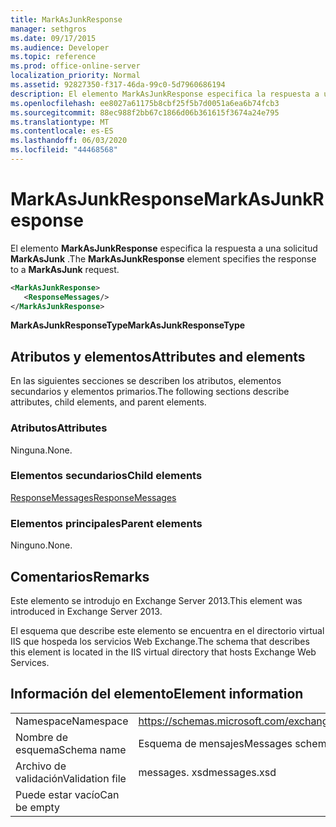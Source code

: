 ```yaml
---
title: MarkAsJunkResponse
manager: sethgros
ms.date: 09/17/2015
ms.audience: Developer
ms.topic: reference
ms.prod: office-online-server
localization_priority: Normal
ms.assetid: 92827350-f317-46da-99c0-5d7960686194
description: El elemento MarkAsJunkResponse especifica la respuesta a una solicitud MarkAsJunk.
ms.openlocfilehash: ee8027a61175b8cbf25f5b7d0051a6ea6b74fcb3
ms.sourcegitcommit: 88ec988f2bb67c1866d06b361615f3674a24e795
ms.translationtype: MT
ms.contentlocale: es-ES
ms.lasthandoff: 06/03/2020
ms.locfileid: "44468568"
---
```

# <a name="markasjunkresponse"></a><span data-ttu-id="03f2c-103">MarkAsJunkResponse</span><span class="sxs-lookup"><span data-stu-id="03f2c-103">MarkAsJunkResponse</span></span>

<span data-ttu-id="03f2c-104">El elemento **MarkAsJunkResponse** especifica la respuesta a una solicitud **MarkAsJunk** .</span><span class="sxs-lookup"><span data-stu-id="03f2c-104">The **MarkAsJunkResponse** element specifies the response to a **MarkAsJunk** request.</span></span> 
  
```XML
<MarkAsJunkResponse>
   <ResponseMessages/>
</MarkAsJunkResponse>
```

 <span data-ttu-id="03f2c-105">**MarkAsJunkResponseType**</span><span class="sxs-lookup"><span data-stu-id="03f2c-105">**MarkAsJunkResponseType**</span></span>
## <a name="attributes-and-elements"></a><span data-ttu-id="03f2c-106">Atributos y elementos</span><span class="sxs-lookup"><span data-stu-id="03f2c-106">Attributes and elements</span></span>

<span data-ttu-id="03f2c-107">En las siguientes secciones se describen los atributos, elementos secundarios y elementos primarios.</span><span class="sxs-lookup"><span data-stu-id="03f2c-107">The following sections describe attributes, child elements, and parent elements.</span></span>
  
### <a name="attributes"></a><span data-ttu-id="03f2c-108">Atributos</span><span class="sxs-lookup"><span data-stu-id="03f2c-108">Attributes</span></span>

<span data-ttu-id="03f2c-109">Ninguna.</span><span class="sxs-lookup"><span data-stu-id="03f2c-109">None.</span></span>
  
### <a name="child-elements"></a><span data-ttu-id="03f2c-110">Elementos secundarios</span><span class="sxs-lookup"><span data-stu-id="03f2c-110">Child elements</span></span>

[<span data-ttu-id="03f2c-111">ResponseMessages</span><span class="sxs-lookup"><span data-stu-id="03f2c-111">ResponseMessages</span></span>](responsemessages.md)
  
### <a name="parent-elements"></a><span data-ttu-id="03f2c-112">Elementos principales</span><span class="sxs-lookup"><span data-stu-id="03f2c-112">Parent elements</span></span>

<span data-ttu-id="03f2c-113">Ninguno.</span><span class="sxs-lookup"><span data-stu-id="03f2c-113">None.</span></span>
  
## <a name="remarks"></a><span data-ttu-id="03f2c-114">Comentarios</span><span class="sxs-lookup"><span data-stu-id="03f2c-114">Remarks</span></span>

<span data-ttu-id="03f2c-115">Este elemento se introdujo en Exchange Server 2013.</span><span class="sxs-lookup"><span data-stu-id="03f2c-115">This element was introduced in Exchange Server 2013.</span></span>
  
<span data-ttu-id="03f2c-116">El esquema que describe este elemento se encuentra en el directorio virtual IIS que hospeda los servicios Web Exchange.</span><span class="sxs-lookup"><span data-stu-id="03f2c-116">The schema that describes this element is located in the IIS virtual directory that hosts Exchange Web Services.</span></span>
  
## <a name="element-information"></a><span data-ttu-id="03f2c-117">Información del elemento</span><span class="sxs-lookup"><span data-stu-id="03f2c-117">Element information</span></span>

|||
|:-----|:-----|
|<span data-ttu-id="03f2c-118">Namespace</span><span class="sxs-lookup"><span data-stu-id="03f2c-118">Namespace</span></span>  <br/> |https://schemas.microsoft.com/exchange/services/2006/messages  <br/> |
|<span data-ttu-id="03f2c-119">Nombre de esquema</span><span class="sxs-lookup"><span data-stu-id="03f2c-119">Schema name</span></span>  <br/> |<span data-ttu-id="03f2c-120">Esquema de mensajes</span><span class="sxs-lookup"><span data-stu-id="03f2c-120">Messages schema</span></span>  <br/> |
|<span data-ttu-id="03f2c-121">Archivo de validación</span><span class="sxs-lookup"><span data-stu-id="03f2c-121">Validation file</span></span>  <br/> |<span data-ttu-id="03f2c-122">messages. xsd</span><span class="sxs-lookup"><span data-stu-id="03f2c-122">messages.xsd</span></span>  <br/> |
|<span data-ttu-id="03f2c-123">Puede estar vacío</span><span class="sxs-lookup"><span data-stu-id="03f2c-123">Can be empty</span></span>  <br/> ||
   

